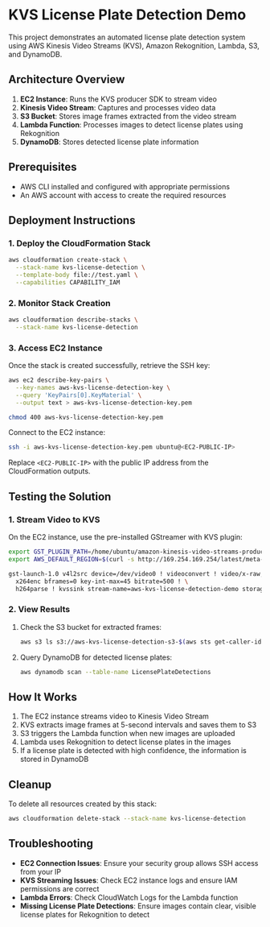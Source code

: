 # KVS License Plate Detection Demo

This project demonstrates an automated license plate detection system using AWS Kinesis Video Streams (KVS), Amazon Rekognition, Lambda, S3, and DynamoDB.

## Architecture Overview

1. **EC2 Instance**: Runs the KVS producer SDK to stream video
2. **Kinesis Video Stream**: Captures and processes video data
3. **S3 Bucket**: Stores image frames extracted from the video stream
4. **Lambda Function**: Processes images to detect license plates using Rekognition
5. **DynamoDB**: Stores detected license plate information

## Prerequisites

- AWS CLI installed and configured with appropriate permissions
- An AWS account with access to create the required resources

## Deployment Instructions

### 1. Deploy the CloudFormation Stack

```bash
aws cloudformation create-stack \
  --stack-name kvs-license-detection \
  --template-body file://test.yaml \
  --capabilities CAPABILITY_IAM
```

### 2. Monitor Stack Creation

```bash
aws cloudformation describe-stacks \
  --stack-name kvs-license-detection
```

### 3. Access EC2 Instance

Once the stack is created successfully, retrieve the SSH key:

```bash
aws ec2 describe-key-pairs \
  --key-names aws-kvs-license-detection-key \
  --query 'KeyPairs[0].KeyMaterial' \
  --output text > aws-kvs-license-detection-key.pem

chmod 400 aws-kvs-license-detection-key.pem
```

Connect to the EC2 instance:

```bash
ssh -i aws-kvs-license-detection-key.pem ubuntu@<EC2-PUBLIC-IP>
```

Replace `<EC2-PUBLIC-IP>` with the public IP address from the CloudFormation outputs.

## Testing the Solution

### 1. Stream Video to KVS

On the EC2 instance, use the pre-installed GStreamer with KVS plugin:

```bash
export GST_PLUGIN_PATH=/home/ubuntu/amazon-kinesis-video-streams-producer-sdk-cpp/build
export AWS_DEFAULT_REGION=$(curl -s http://169.254.169.254/latest/meta-data/placement/region)

gst-launch-1.0 v4l2src device=/dev/video0 ! videoconvert ! video/x-raw,format=I420,width=1280,height=720 ! \
  x264enc bframes=0 key-int-max=45 bitrate=500 ! \
  h264parse ! kvssink stream-name=aws-kvs-license-detection-demo storage-size=512
```

### 2. View Results

1. Check the S3 bucket for extracted frames:
   ```bash
   aws s3 ls s3://aws-kvs-license-detection-s3-$(aws sts get-caller-identity --query 'Account' --output text)-$(aws configure get region)
   ```

2. Query DynamoDB for detected license plates:
   ```bash
   aws dynamodb scan --table-name LicensePlateDetections
   ```

## How It Works

1. The EC2 instance streams video to Kinesis Video Stream
2. KVS extracts image frames at 5-second intervals and saves them to S3
3. S3 triggers the Lambda function when new images are uploaded
4. Lambda uses Rekognition to detect license plates in the images
5. If a license plate is detected with high confidence, the information is stored in DynamoDB

## Cleanup

To delete all resources created by this stack:

```bash
aws cloudformation delete-stack --stack-name kvs-license-detection
```

## Troubleshooting

- **EC2 Connection Issues**: Ensure your security group allows SSH access from your IP
- **KVS Streaming Issues**: Check EC2 instance logs and ensure IAM permissions are correct
- **Lambda Errors**: Check CloudWatch Logs for the Lambda function
- **Missing License Plate Detections**: Ensure images contain clear, visible license plates for Rekognition to detect